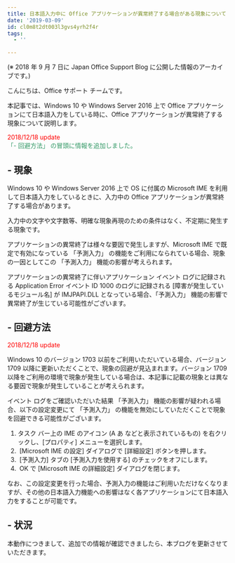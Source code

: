 ```yaml
---
title: 日本語入力中に Office アプリケーションが異常終了する場合がある現象について
date: '2019-03-09'
id: cl0m8t2dt003l3gvs4yrh2f4r
tags:
  - ''

---
```


(※ 2018 年 9 月 7 日に Japan Office Support Blog に公開した情報のアーカイブです。)

こんにちは、Office サポート チームです。  
  
本記事では、Windows 10 や Windows Server 2016 上で Office アプリケーションにて日本語入力をしている時に、Office アプリケーションが異常終了する現象について説明します。

  

<span style="color:#ff0000">2018/12/18 update</span>  
<span style="color:#339966">「- 回避方法」 の冒頭に情報を追加しました。</span>

  

**\-** **現象**
-------------

  

Windows 10 や Windows Server 2016 上で OS に付属の Microsoft IME を利用して日本語入力をしているときに、入力中の Office アプリケーションが異常終了する場合があります。  
  
入力中の文字や文字数等、明確な現象再現のための条件はなく、不定期に発生する現象です。

  

アプリケーションの異常終了は様々な要因で発生しますが、Microsoft IME で既定で有効になっている 「予測入力」 の機能をご利用になられている場合、現象の一因としてこの 「予測入力」 機能の影響が考えられます。  
  
アプリケーションの異常終了に伴いアプリケーション イベント ログに記録される Application Error イベント ID 1000 のログに記録される \[障害が発生しているモジュール名\] が IMJPAPI.DLL となっている場合、「予測入力」 機能の影響で異常終了が生じている可能性がございます。

  

**\-** **回避方法**
---------------

  

<span style="color:#ff0000">2018/12/18 update</span>

  

Windows 10 のバージョン 1703 以前をご利用いただいている場合、バージョン 1709 以降に更新いただくことで、現象の回避が見込まれます。バージョン 1709 以降をご利用の環境で現象が発生している場合は、本記事に記載の現象とは異なる要因で現象が発生していることが考えられます。

  

  

イベント ログをご確認いただいた結果 「予測入力」 機能の影響が疑われる場合、以下の設定変更にて 「予測入力」 の機能を無効にしていただくことで現象を回避できる可能性がございます。

  

1.  タスク バー上の IME のアイコン (A あ などと表示されているもの) を右クリックし、\[プロパティ\] メニューを選択します。
2.   \[Microsoft IME の設定\] ダイアログで \[詳細設定\] ボタンを押します。
3.   \[予測入力\] タブの \[予測入力を使用する\] のチェックをオフにします。
4.   OK で \[Microsoft IME の詳細設定\] ダイアログを閉じます。  
    

  

なお、この設定変更を行った場合、予測入力の機能はご利用いただけなくなりますが、その他の日本語入力機能への影響はなく各アプリケーションにて日本語入力をすることが可能です。

  

**\-** **状況**
-------------

  

本動作につきまして、追加での情報が確認できましたら、本ブログを更新させていただきます。
